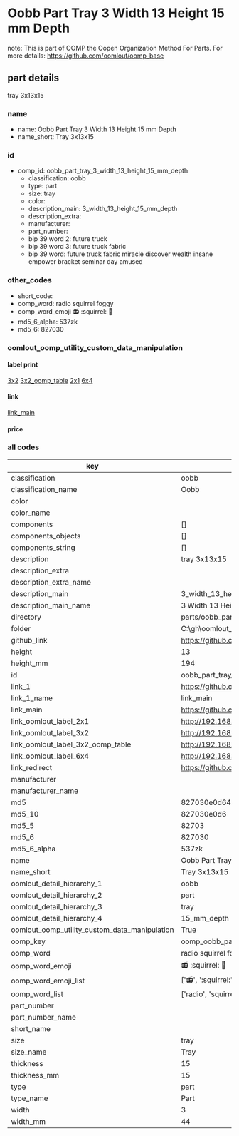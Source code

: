 # Oobb Part Tray 3 Width 13 Height 15 mm Depth  

note: This is part of OOMP the Oopen Organization Method For Parts. For more details: https://github.com/oomlout/oomp_base

##  part details
  



tray 3x13x15



### name
* name: Oobb Part Tray 3 Width 13 Height 15 mm Depth
* name_short: Tray 3x13x15 
### id
* oomp_id: oobb_part_tray_3_width_13_height_15_mm_depth
  * classification: oobb
  * type: part
  * size: tray
  * color: 
  * description_main: 3_width_13_height_15_mm_depth
  * description_extra: 
  * manufacturer: 
  * part_number: 
  * bip 39 word 2: future truck
  * bip 39 word 3: future truck fabric
  * bip 39 word: future truck fabric miracle discover wealth insane empower bracket seminar day amused

### other_codes
* short_code: 
* oomp_word: radio squirrel foggy
* oomp_word_emoji :radio: :squirrel: :foggy:
* md5_6_alpha: 537zk
* md5_6: 827030






### oomlout_oomp_utility_custom_data_manipulation
#### label print
[3x2](http://192.168.1.245:1112/?label=oomp%20537zk)
[3x2_oomp_table](http://192.168.1.108:1112/?label=oomp%20537zk)
[2x1](http://192.168.1.242:1112/?label=oomp%20537zk)
[6x4](http://192.168.1.55:1112/?label=oomp%20537zk)    

#### link

[link_main](https://github.com/oomlout/oomlout_oobb_version_4_generated_parts/tree/main/navigation_oomp/oobb/part/tray/3_width_13_height_15_mm_depth/part)                              

#### price







### all codes 
| key | value |  
| --- | --- |  
| classification | oobb |  
| classification_name | Oobb |  
| color |  |  
| color_name |  |  
| components | [] |  
| components_objects | [] |  
| components_string | [] |  
| description | tray 3x13x15 |  
| description_extra |  |  
| description_extra_name |  |  
| description_main | 3_width_13_height_15_mm_depth |  
| description_main_name | 3 Width 13 Height 15 mm Depth |  
| directory | parts/oobb_part_tray_3_width_13_height_15_mm_depth |  
| folder | C:\gh\oomlout_oobb_version_4_generated_parts\parts\oobb_part_tray_3_width_13_height_15_mm_depth |  
| github_link | https://github.com/oomlout/oomlout_oomp_part_src/tree/main/parts/oobb_part_tray_3_width_13_height_15_mm_depth |  
| height | 13 |  
| height_mm | 194 |  
| id | oobb_part_tray_3_width_13_height_15_mm_depth |  
| link_1 | https://github.com/oomlout/oomlout_oobb_version_4_generated_parts/tree/main/navigation_oomp/oobb/part/tray/3_width_13_height_15_mm_depth/part |  
| link_1_name | link_main |  
| link_main | https://github.com/oomlout/oomlout_oobb_version_4_generated_parts/tree/main/navigation_oomp/oobb/part/tray/3_width_13_height_15_mm_depth/part |  
| link_oomlout_label_2x1 | http://192.168.1.242:1112/?label=oomp%20537zk |  
| link_oomlout_label_3x2 | http://192.168.1.245:1112/?label=oomp%20537zk |  
| link_oomlout_label_3x2_oomp_table | http://192.168.1.108:1112/?label=oomp%20537zk |  
| link_oomlout_label_6x4 | http://192.168.1.55:1112/?label=oomp%20537zk |  
| link_redirect | https://github.com/oomlout/oomlout_oobb_version_4_generated_parts/tree/main/parts/oobb_tray_03_13_15 |  
| manufacturer |  |  
| manufacturer_name |  |  
| md5 | 827030e0d6490e9fe09f78d6a2fa4af4 |  
| md5_10 | 827030e0d6 |  
| md5_5 | 82703 |  
| md5_6 | 827030 |  
| md5_6_alpha | 537zk |  
| name | Oobb Part Tray 3 Width 13 Height 15 mm Depth |  
| name_short | Tray 3x13x15  |  
| oomlout_detail_hierarchy_1 | oobb |  
| oomlout_detail_hierarchy_2 | part |  
| oomlout_detail_hierarchy_3 | tray |  
| oomlout_detail_hierarchy_4 | 15_mm_depth |  
| oomlout_oomp_utility_custom_data_manipulation | True |  
| oomp_key | oomp_oobb_part_tray_3_width_13_height_15_mm_depth |  
| oomp_word | radio squirrel foggy |  
| oomp_word_emoji | :radio: :squirrel: :foggy: |  
| oomp_word_emoji_list | [':radio:', ':squirrel:', ':foggy:'] |  
| oomp_word_list | ['radio', 'squirrel', 'foggy'] |  
| part_number |  |  
| part_number_name |  |  
| short_name |  |  
| size | tray |  
| size_name | Tray |  
| thickness | 15 |  
| thickness_mm | 15 |  
| type | part |  
| type_name | Part |  
| width | 3 |  
| width_mm | 44 |  
